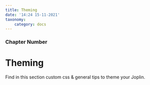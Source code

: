 ```yaml
---
title: Theming
date: '14:24 15-11-2021'
taxonomy:
    category: docs
---
```


### Chapter Number

# Theming

Find in this section custom css & general tips to theme your Joplin.